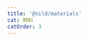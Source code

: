 ```yaml
---
title: '@nild/materials'
cat: 物料
catOrder: 3
---
```


<!--@include: ../../../packages/materials/CHANGELOG.md-->